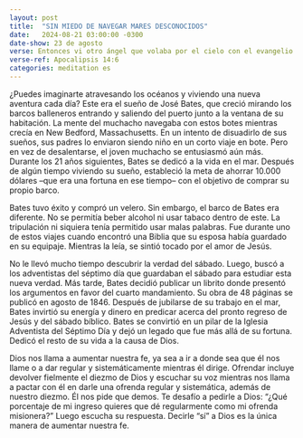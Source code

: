 ```yaml
---
layout: post
title:  "SIN MIEDO DE NAVEGAR MARES DESCONOCIDOS"
date:   2024-08-21 03:00:00 -0300
date-show: 23 de agosto
verse: Entonces vi otro ángel que volaba por el cielo con el evangelio eterno para predicarlo a los que habitan en la tierra, a toda nación y tribu, lengua y pueblo.
verse-ref: Apocalipsis 14:6
categories: meditation es
---
```


¿Puedes imaginarte atravesando los océanos y viviendo una nueva aventura cada día? Este era el sueño de José Bates, que creció mirando los barcos balleneros entrando y saliendo del puerto junto a la ventana de su habitación. La mente del muchacho navegaba con estos botes mientras crecía en New Bedford, Massachusetts. En un intento de disuadirlo de sus sueños, sus padres lo enviaron siendo niño en un corto viaje en bote. Pero en vez de desalentarse, el joven muchacho se entusiasmó aún más. Durante los 21 años siguientes, Bates se dedicó a la vida en el mar. Después de algún tiempo viviendo su sueño, estableció la meta de ahorrar 10.000 dólares –que era una fortuna en ese tiempo– con el objetivo de comprar su propio barco.

Bates tuvo éxito y compró un velero. Sin embargo, el barco de Bates era diferente. No se permitía beber alcohol ni usar tabaco dentro de este. La tripulación ni siquiera tenía permitido usar malas palabras. Fue durante uno de estos viajes cuando encontró una Biblia que su esposa había guardado en su equipaje. Mientras la leía, se sintió tocado por el amor de Jesús.

No le llevó mucho tiempo descubrir la verdad del sábado. Luego, buscó a los adventistas del séptimo día que guardaban el sábado para estudiar esta nueva verdad. Más tarde, Bates decidió publicar un librito donde presentó los argumentos en favor del cuarto mandamiento. Su obra de 48 páginas se publicó en agosto de 1846. Después de jubilarse de su trabajo en el mar, Bates invirtió su energía y dinero en predicar acerca del pronto regreso de Jesús y del sábado bíblico. Bates se convirtió en un pilar de la Iglesia Adventista del Séptimo Día y dejó un legado que fue más allá de su fortuna. Dedicó el resto de su vida a la causa de Dios.

Dios nos llama a aumentar nuestra fe, ya sea a ir a donde sea que él nos llame o a dar regular y sistemáticamente mientras él dirige. Ofrendar incluye devolver fielmente el diezmo de Dios y escuchar su voz mientras nos llama a pactar con él en darle una ofrenda regular y sistemática, además de nuestro diezmo. Él nos pide que demos. Te desafío a pedirle a Dios: “¿Qué porcentaje de mi ingreso quieres que dé regularmente como mi ofrenda misionera?” Luego escucha su respuesta. Decirle “sí” a Dios es la única manera de aumentar nuestra fe.
